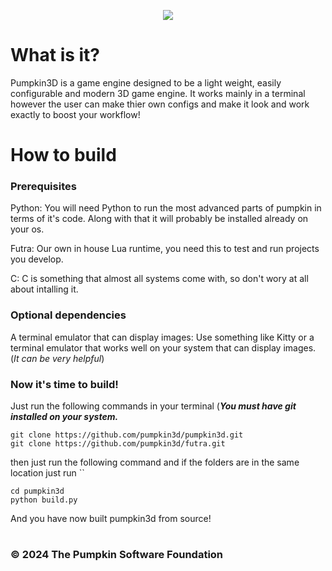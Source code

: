 <p align="center">
    <img src="https://i.imgur.com/NLbzlFQ.png">
</p>


<p align="center">
  <h1>What is it?</h1>
  <p>
    Pumpkin3D is a game engine designed to be a light weight, easily configurable and modern 3D game engine. It works mainly in a terminal however the user can make thier own configs and make it look and work
    exactly to boost your workflow!
  </p>
</p>

<p align="center">
  <h1>How to build</h1>
  <p>
    <h3>Prerequisites</h3>
  </p>
  <p>
    Python: You will need Python to run the most advanced parts of pumpkin in terms of it's code. Along with that it will probably be installed already on your os.
  </p>
  <p>
    Futra: Our own in house Lua runtime, you need this to test and run projects you develop.
  </p>
    <p>
    C: C is something that almost all systems come with, so don't wory at all about intalling it.
  </p>
  <p>
    <h3>Optional dependencies</h3>
  </p>
  <p>
    A terminal emulator that can display images: Use something like Kitty or a terminal emulator that works well on your system that can display images. (<i>It can be very helpful</i>)
  </p>
  <p>
  <h3>Now it's time to build!</h3>
  </p>
  <p>
Just run the following commands in your terminal (<i><b>You must have git installed on your system.</b></i>
</p>
<p>

    git clone https://github.com/pumpkin3d/pumpkin3d.git
    git clone https://github.com/pumpkin3d/futra.git

then just run the following command and if  the folders are in the same location just run ``

    cd pumpkin3d
    python build.py

</p>
And you have now built pumpkin3d from source!

<h1> </h1>

<h3>© 2024 The Pumpkin Software Foundation<h3>
</p>
